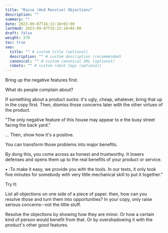 ```yaml
---
title: "Raise (And Resolve) Objections"
description: ""
summary: ""
date: 2023-09-07T16:13:18+02:00
lastmod: 2023-09-07T16:13:18+02:00
draft: false
weight: 370
toc: true
seo:
  title: "" # custom title (optional)
  description: "" # custom description (recommended)
  canonical: "" # custom canonical URL (optional)
  robots: "" # custom robot tags (optional)
---
```



Bring up the negative features first.

What do people complain about?

If something about a product sucks: it's ugly, cheap, whatever, bring that up in the copy first. Then, dismiss those concerns later with the other virtues of the product.

"The only negative feature of this house may appear to e the busy street facing the back yard."

… Then, show how it's a positive.

You can transform those problems into major benefits.

By dong this, you come across as honest and trustworthy. It lowers defenses and opens them up to the real benefits of your product or service.

  • :To make it easy, we provide you with the tools. In our tests, it only took five minutes for somebody with very little mechanical skill to put it together."

Try It:

List all objections on one side of a piece of paper. then, how can you resolve those and turn them into opportunities? In your copy, only raise serious concerns--not the little stuff.

Resolve the objections by showing how they are minor. Or how a certain kind of person would benefit from that. Or by overshadowing it with the product's other good features.

